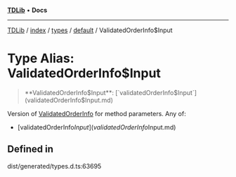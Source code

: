 [**TDLib**](../../../../../../README.md) • **Docs**

***

[TDLib](../../../../../../modules.md) / [index](../../../../../README.md) / [types](../../../README.md) / [default](../README.md) / ValidatedOrderInfo$Input

# Type Alias: ValidatedOrderInfo$Input

> **ValidatedOrderInfo$Input**: [`validatedOrderInfo$Input`](validatedOrderInfo$Input.md)

Version of [ValidatedOrderInfo](ValidatedOrderInfo-1.md) for method parameters.
Any of:
- [validatedOrderInfo$Input](validatedOrderInfo$Input.md)

## Defined in

dist/generated/types.d.ts:63695
